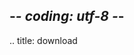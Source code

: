 ## -*- coding: utf-8 -*-
.. title: download

<!--<h1>다운로드</h1-->

<!--
<div id="download-latest-header">

	<h2>${bf.config.currentVersion}</h2>
	% if bf.config.breaking:
	    <h3>은 가장 최근에 릴리즈된 버전입니다. 새 버젼은 상당한 새로운 기능과, 새 인터페이스, 그리고 몇가지의 중단된 변경이 있는데, 이는 ${bf.config.currentVersion}이 이전 프로젝트와 100% 호환되지 않기 떄문입니다. <a href="https://raw.github.com/openframeworks/openFrameworks/${bf.config.currentVersion}/CHANGELOG.md">변경사항</a>을 읽어보시고 이전버전과의 변경사항을 살펴봐 주시기 바랍니다.</h3>
	% else:
	    <h3>은 가장 최근의 릴리즈 버전입니다. 이것은 마이너 버젼으로, 몇가지의 버그픽스를 포함합니다. 따라서 이는 ${bf.config.majorVersion}이나 새 버젼과 완벽하게 호환됩니다. <a href="https://raw.github.com/openframeworks/openFrameworks/${bf.config.currentVersion}/CHANGELOG.md">변경사항</a>을 읽어보시고, 변경사항을 살펴봐 주시기 바랍니다.</h3>
	% endif
	<p>오픈프레임웍스를 사용하기 위해서는 IDE가 필요하며, 여러분의 플랫폼을 위한 셋업가이드를 따라 주시면 됩니다. <a href="http://github.com/openframeworks/openFrameworks/issues">이슈</a>페이지에 발견된 버그들을 보고해주시길 바라며,  다른 질문들은 <a href="http://forum.openframeworks.cc">포럼</a>에 작성해주시기 바랍니다. 오픈프레임웍스는 <a href="../about/license.html">MIT 라이센스</a>를 따릅니다.</p>
</div>

<div id="download-bg-desktop">
    <div id="download-latest-platform">
	    <h2>맥 osx</h2>
	    <h3>오픈프레임웍스 <br/>다운로드</h3>
	    <p><a href="http://www.openframeworks.cc/versions/v${bf.config.currentVersion}/of_v${bf.config.currentVersion}_osx_release.zip">맥 osx</a></p><br/>
	    <h3>IDE 셋업 가이드</h3>
	    <p><a href="../setup/xcode">xcode</a></p>
	    <p><a href="../setup/qtcreator">qt creator</a></p>
	    <p><a href="../setup/emscripten">emscripten</a></p>
    </div>

    <div id="download-latest-platform">
	    <h2>리눅스</h2>
	    <h3>오픈프레임웍스<br/>다운로드</h3>
	    <p><a href="http://www.openframeworks.cc/versions/v${bf.config.currentVersion}/of_v${bf.config.currentVersion}_linux_release.tar.gz">리눅스 32bit</a> / <a href="http://www.openframeworks.cc/versions/v${bf.config.currentVersion}/of_v${bf.config.currentVersion}_linux64_release.tar.gz">리눅스 64bit</a></p><br/>
	    <h3>IDE 셋업 가이드</h3>
	    <p><a href="../setup/linux-install">리눅스 인스톨</a></p>
	    <p><a href="../setup/qtcreator">qt creator</a></p>
	    <p><a href="../setup/linux-eclipse">eclipse</a></p>
	    <p><a href="../setup/emscripten">emscripten</a></p>
    </div>

    <div id="download-latest-platform-last">
	    <h2>윈도우즈</h2>
	    <h3>오픈프레임웍스<br/>다운로드</h3>
	    <p><a href="http://www.openframeworks.cc/versions/v${bf.config.currentVersion}/of_v${bf.config.currentVersion}_vs_release.zip">visual studio (2015)</a></p>
	    <p><a href="http://www.openframeworks.cc/versions/v${bf.config.currentVersion}/of_v${bf.config.currentVersion}_msys2_release.zip">qt creator / msys2</a></p><br/>
	    <h3>IDE 셋업 가이드</h3>
	    <p><a href="../setup/vs">visual studio</a></p>
	    <p><a href="../setup/qtcreator">qt creator</a></p>
	    <p><a href="../setup/msys2">msys2</a></p>
    </div>
</div>

<div id="download-bg-mobile">
    <div id="download-latest-platform-title">
	    <h2>모바일</h2>
	    <p><em>모바일용 오픈프레임웍스는 데스크톱 버전의 기능을 동일하게 제공하며 가속계, 나침반, gps 등의 모바일만의 기능을 추가로 제공합니다.</em></p>
    </div>

    <div id="download-latest-platform">
	    <h2>ios</h2>
	    <p><em>osx 전용</em></p><br/>
	    <h3>오픈프레임웍스 <br/>다운로드</h3>
	    <p><a href="http://www.openframeworks.cc/versions/v${bf.config.currentVersion}/of_v${bf.config.currentVersion}_ios_release.zip">xcode</a></p><br/>
	    <h3>IDE 셋업 가이드</h3>
	    <p><a href="../setup/iphone">xcode</a></p>
    </div>

    <div id="download-latest-platform-last">
	    <h2>안드로이드</h2>
	    <h3>오픈프레임웍스<br/>다운로드</h3>
	    <p><a href="http://www.openframeworks.cc/versions/v${bf.config.currentVersion}/of_v${bf.config.currentVersion}_android_release.tar.gz">안드로이드</a></p><br/>
	    <h3>IDE 셋업 가이드</h3>
	    <p><a href="../setup/android-eclipse">eclipse + ADT</a></p>
	    <p><a href="../setup/android-studio">android studio</a></p>
    </div>
</div>


<div id="download-bg-armlinux">
    <div id="download-latest-platform-title">
	    <h2>arm 리눅스</h2>
	    <p><em>라즈베리파이, 비글본(블랙), 판다보드, 비글보드, 등등의 arm프로세서 보드용 오픈프레임웍스입니다.</em></p>
	    <p><em>최신의 일반적인 보드를 위한 셋업 가이드를 제공하지만, armv6과 armv7을 사용하는 보드에 한정합니다.</em></p>
    </div>

    <div id="download-latest-platform">
	    <h2>armv6&nbsp; 리눅스</h2>
	    <h3>오픈프레임웍스 <br/>다운로드</h3>
	    <p><a href="http://www.openframeworks.cc/versions/v${bf.config.currentVersion}/of_v${bf.config.currentVersion}_linuxarmv6l_release.tar.gz">armv6 리눅스</a></p><br/>
	    <h3>셋업 가이드</h3>
	    <p><a href="../setup/raspberrypi">라즈베리파이</a></p>
    </div>

    <div id="download-latest-platform-last">
	    <h2>armv7 &nbsp; 리눅스</h2>
	    <h3>오픈프레임웍스<br/>다운로드</h3>
	    <p><a href="http://www.openframeworks.cc/versions/v${bf.config.currentVersion}/of_v${bf.config.currentVersion}_linuxarmv7l_release.tar.gz">armv7 리눅스</a></p><br/>
	    <h3>셋업 가이드</h3>
		<p><a href="../setup/raspberrypi">라즈베리파이</a></p>
	    <p><a href="../setup/pandaboard">판다보드</a></p>
	    <p><a href="../setup/armv7">일반 armv7</a></p>
    </div>
</div>

<br class="clearboth"/>

저희는 오픈프레임웍스를 컴파일되지 않은 라이브러리로 배포하고 있습니다. openFrameworks를 다운받아 압축을 풀면, `addons/`, `apps/`, `libs/` 등등의 폴더를 보실 수 있습니다. 오픈프레임웍스가 이 폴더들을 모두 포함하고 있으므로, 여러 버전의 openFrameworks를 동시에 유지하고 싶다면, 그냥 폴더를 따로 갖고 있으면 됩니다. 예를들어 `of_v${bf.config.currentVersion}_osx_release/`폴더와 `of_v${bf.config.olderVersion}_osx_release/`폴더가 있다면, 각각은 자신만의 `apps/`폴더를 갖게 됩니다. 추후 새 버전의 openFrameworks가 릴리즈 되더라도, 여러분의 이전 앱들은 이전버전의 openFrameworks로 컴파일 할 수 있습니다.

예제폴더들은 좋은 출발점입니다. 예제폴더 내부에서 openFrameworks로 가능한 다양한 예제들을 살펴볼 수 있습니다. 폰트불러오기, 그래픽, 오디오 입출력, 사운드 재생 및 FFT분석, 웹캠 사용하기, 비디오 재생, 이미지를 불러오거나 저장하기, 이벤트 다루기, 시리얼 통신 등등을 볼 수 있습니다.
<br />

<div id="myslides">
<img src="0071_0.png" />
<img src="0071_1.png" />
<img src="0071_2.png" />
<img src="0071_3.png" />
</div>

-------------------------------

<iframe src="http://ci.openframeworks.cc/nightlybuilds.html" style="width:100%; height:370px; border: none" scrolling="no" seamless="seamless"></iframe>

-------------------------------

other releases  
--------------

이전 버전의 openFrameworks 릴리즈는 [이곳](older.html)에 저장되어 있습니다. 가장 최신의 openFrmaeworks는 이곳 [openFrameworks GitHub](https://bithub.com/openframeworks/openFrameworks/)에서 볼 수 있습니다. 여러분중에 openFrameworks의 공헌에 관심이 있으시다면, GitHub저장소를 fork하고 [openFrameworks GitHub workflow](https://github.com/openframeworks/openFrameworks/wiki/openFrameworks-git-workflow)의 가이드라인에 따라주시면 됩니다.
-->